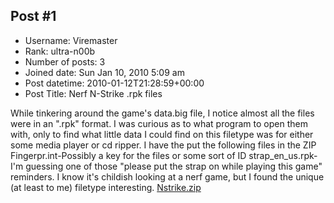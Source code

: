 ## Post #1
- Username: Viremaster
- Rank: ultra-n00b
- Number of posts: 3
- Joined date: Sun Jan 10, 2010 5:09 am
- Post datetime: 2010-01-12T21:28:59+00:00
- Post Title: Nerf N-Strike .rpk files

While tinkering around the game's data.big file, I notice almost all the files were in an ".rpk" format. I was curious as to what program to open them with, only to find what little data I could find on this filetype was for either some media player or cd ripper. I have the put the following files in the ZIP
Fingerpr.int-Possibly a key for the files or some sort of ID
strap_en_us.rpk-I'm guessing one of those "please put the strap on while playing this game" reminders.
I know it's childish looking at a nerf game, but I found the unique (at least to me) filetype interesting.
[Nstrike.zip](https://xentaxbackup.github.io/file/2718_Nstrike.zip)
